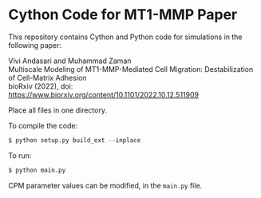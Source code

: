 # Cython Code for MT1-MMP Paper

This repository contains Cython and Python code for simulations in the following paper:

Vivi Andasari and Muhammad Zaman<br>
Multiscale Modeling of MT1-MMP-Mediated Cell Migration: Destabilization of Cell-Matrix Adhesion<br>
bioRxiv (2022), doi: https://www.biorxiv.org/content/10.1101/2022.10.12.511909

Place all files in one directory. 

To compile the code:<br>
```python
$ python setup.py build_ext --inplace
```

To run:<br>
```python
$ python main.py 
```

CPM parameter values can be modified, in the `main.py` file.  
